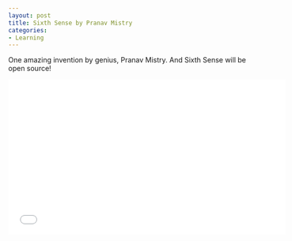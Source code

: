 ```yaml
---
layout: post
title: Sixth Sense by Pranav Mistry
categories:
- Learning
---
```



One amazing invention by genius, Pranav Mistry. And Sixth Sense will be open source!

<iframe width="560" height="315" src="//www.youtube.com/embed/YrtANPtnhyg" frameborder="0" allowfullscreen></iframe>
